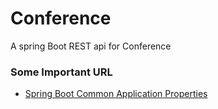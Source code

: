 # Conference
A spring Boot REST api for Conference


### Some Important URL
- [Spring Boot Common Application Properties](https://docs.spring.io/spring-boot/docs/current/reference/html/appendix-application-properties.html)

